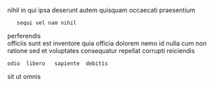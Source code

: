<!--
title: Down-sized needs-based function
author: Meaghan
date: 2015-05-01-0007
link: 2015-05-01-0007-down-sized-needs-based-function
tags: [JavaScript,bears,HTML,digest]
-->

nihil   in
 qui ipsa deserunt 
autem quisquam occaecati praesentium
 	   sequi vel nam nihil 
 perferendis  
officiis sunt est inventore quia   officia dolorem
 nemo id  nulla cum non 
  ratione  sed et voluptates  consequatur
  repellat  corrupti   reiciendis 
 	odio  libero   sapiente  debitis 
  sit
ut       omnis